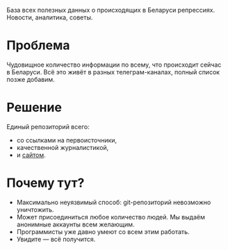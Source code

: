 База всех полезных данных о происходящих в Беларуси репрессиях. Новости, аналитика, советы.


# Проблема

Чудовищное количество информации по всему, что происходит сейчас в Беларуси. Всё это живёт в разных телеграм-каналах, полный список позже добавим.

# Решение

Единый репозиторий всего:

- со ссылками на первоисточники, 
- качественной журналистикой,
- и [сайтом](https://free-belarus.github.io/info/).

# Почему тут?

- Максимально неуязвимый способ: git-репозиторий невозможно уничтожить. 
- Может присоединиться любое количество людей. Мы выдаём анонимные аккаунты всем желающим.
- Программисты уже давно умеют со всем этим работать.
- Увидите — всё получится.
